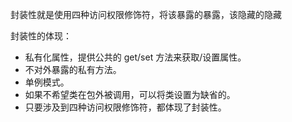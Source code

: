 封装性就是使用四种访问权限修饰符，将该暴露的暴露，该隐藏的隐藏

封装性的体现：

* 私有化属性，提供公共的 get/set 方法来获取/设置属性。
* 不对外暴露的私有方法。
* 单例模式。
* 如果不希望类在包外被调用，可以将类设置为缺省的。
* 只要涉及到四种访问权限修饰符，都体现了封装性。